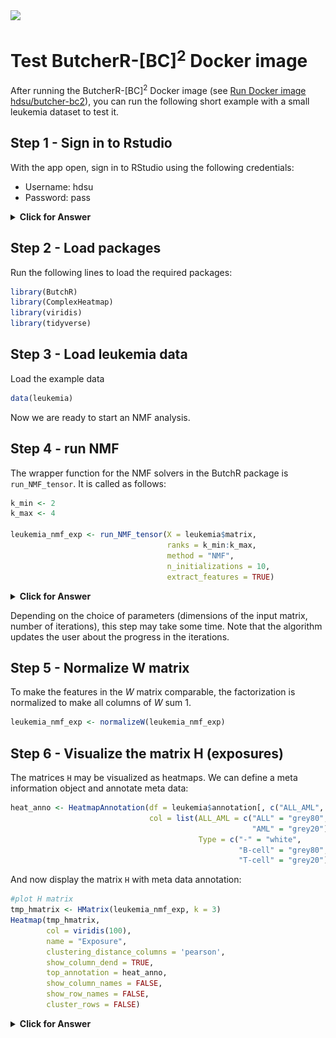 <img src="https://github.com/hdsu-bioquant/ButchR/raw/master/vignettes/figs/ButchR/ButchR_logo.png" width="300">

# Test ButcherR-[BC]<sup>2</sup> Docker image

After running the ButcherR-[BC]<sup>2</sup> Docker image (see [Run Docker image hdsu/butcher-bc2](./01_run_image.md)), you can run the following short example with a small leukemia dataset to test it.

## Step 1 - Sign in to Rstudio

With the app open, sign in to RStudio using the following credentials:  
- Username: hdsu  
- Password: pass

<details>
<summary><b>Click for Answer</b></summary>

| ![](figs/run_start.png) | 
|:--:| 
| *To start use "hdsu" as username and "pass" as password* |
||

| ![](figs/run_login.png) | 
|:--:| 
| *Screen you should see after logging in to RStudio* |
||



</details>




## Step 2 - Load packages

Run the following lines to load the required packages:

``` r
library(ButchR)
library(ComplexHeatmap)
library(viridis)
library(tidyverse)
```

## Step 3 - Load leukemia data

Load the example data

``` r
data(leukemia)
```

Now we are ready to start an NMF analysis.


## Step 4 - run NMF 

The wrapper function for the NMF solvers in the ButchR package is
`run_NMF_tensor`. It is called as follows:

``` r
k_min <- 2
k_max <- 4

leukemia_nmf_exp <- run_NMF_tensor(X = leukemia$matrix,
                                   ranks = k_min:k_max,
                                   method = "NMF",
                                   n_initializations = 10, 
                                   extract_features = TRUE)
```


<details>
<summary><b>Click for Answer</b></summary>

#### H matrix for k= 3

```
    ## [1] "2020-07-16 17:50:42 CEST"
    ## Factorization rank:  2 
    ## [1] "NMF converged after  75,123,64,69,58,126,141,83,54,87 iterations"
    ## [1] "2020-07-16 17:50:42 CEST"
    ## Factorization rank:  3 
    ## [1] "NMF converged after  154,79,90,87,66,84,76,151,115,102 iterations"
    ## [1] "2020-07-16 17:50:44 CEST"
    ## Factorization rank:  4 
    ## [1] "NMF converged after  108,189,202,108,121,76,104,150,110,132 iterations"
    ## No optimal K could be determined from the Optimal K stat
```


</details>


Depending on the choice of parameters (dimensions of the input matrix,
number of iterations), this step may take some time. Note that the
algorithm updates the user about the progress in the iterations.

## Step 5 - Normalize W matrix

To make the features in the *W* matrix comparable, the factorization is
normalized to make all columns of *W* sum 1.

``` r
leukemia_nmf_exp <- normalizeW(leukemia_nmf_exp)
```

## Step 6 - Visualize the matrix H (exposures)

The matrices `H` may be visualized as heatmaps. We can define a meta
information object and annotate meta data:

``` r
heat_anno <- HeatmapAnnotation(df = leukemia$annotation[, c("ALL_AML", "Type")],
                               col = list(ALL_AML = c("ALL" = "grey80", 
                                                      "AML" = "grey20"),
                                          Type = c("-" = "white",
                                                   "B-cell" = "grey80",
                                                   "T-cell" = "grey20")))
```

And now display the matrix `H` with meta data annotation:

``` r
#plot H matrix
tmp_hmatrix <- HMatrix(leukemia_nmf_exp, k = 3)
Heatmap(tmp_hmatrix,
        col = viridis(100),
        name = "Exposure",
        clustering_distance_columns = 'pearson',
        show_column_dend = TRUE,
        top_annotation = heat_anno,
        show_column_names = FALSE,
        show_row_names = FALSE,
        cluster_rows = FALSE)

```

<details>
<summary><b>Click for Answer</b></summary>

#### H matrix for k= 3

![](figs/hheatmap-2.png)

</details>